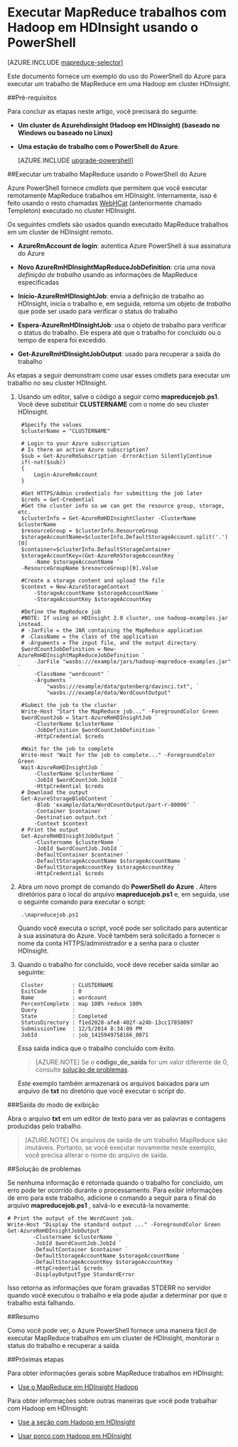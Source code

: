 <properties
   pageTitle="Use MapReduce e PowerShell com Hadoop | Microsoft Azure"
   description="Aprenda a usar o PowerShell para executar remotamente MapReduce trabalhos com Hadoop em HDInsight."
   services="hdinsight"
   documentationCenter=""
   authors="Blackmist"
   manager="jhubbard"
   editor="cgronlun"
    tags="azure-portal"/>

<tags
   ms.service="hdinsight"
   ms.devlang="na"
   ms.topic="article"
   ms.tgt_pltfrm="na"
   ms.workload="big-data"
   ms.date="08/29/2016"
   ms.author="larryfr"/>

# <a name="run-mapreduce-jobs-with-hadoop-on-hdinsight-using-powershell"></a>Executar MapReduce trabalhos com Hadoop em HDInsight usando o PowerShell

[AZURE.INCLUDE [mapreduce-selector](../../includes/hdinsight-selector-use-mapreduce.md)]

Este documento fornece um exemplo do uso do PowerShell do Azure para executar um trabalho de MapReduce em uma Hadoop em cluster HDInsight.

##<a id="prereq"></a>Pré-requisitos

Para concluir as etapas neste artigo, você precisará do seguinte:

- **Um cluster de Azurehdinsight (Hadoop em HDInsight) (baseado no Windows ou baseado no Linux)**

- **Uma estação de trabalho com o PowerShell do Azure**.

    [AZURE.INCLUDE [upgrade-powershell](../../includes/hdinsight-use-latest-powershell.md)]

##<a id="powershell"></a>Executar um trabalho MapReduce usando o PowerShell do Azure

Azure PowerShell fornece *cmdlets* que permitem que você executar remotamente MapReduce trabalhos em HDInsight. Internamente, isso é feito usando o resto chamadas [WebHCat](https://cwiki.apache.org/confluence/display/Hive/WebHCat) (anteriormente chamado Templeton) executado no cluster HDInsight.

Os seguintes cmdlets são usados quando executado MapReduce trabalhos em um cluster de HDInsight remoto.

* **AzureRmAccount de login**: autentica Azure PowerShell à sua assinatura do Azure

* **Novo AzureRmHDInsightMapReduceJobDefinition**: cria uma nova *definição de trabalho* usando as informações de MapReduce especificadas

* **Início-AzureRmHDInsightJob**: envia a definição de trabalho ao HDInsight, inicia o trabalho e, em seguida, retorna um objeto de *trabalho* que pode ser usado para verificar o status do trabalho

* **Espera-AzureRmHDInsightJob**: usa o objeto de trabalho para verificar o status do trabalho. Ele espera até que o trabalho for concluído ou o tempo de espera foi excedido.

* **Get-AzureRmHDInsightJobOutput**: usado para recuperar a saída do trabalho

As etapas a seguir demonstram como usar esses cmdlets para executar um trabalho no seu cluster HDInsight.

1. Usando um editor, salve o código a seguir como **mapreducejob.ps1**. Você deve substituir **CLUSTERNAME** com o nome do seu cluster HDInsight.

        #Specify the values
        $clusterName = "CLUSTERNAME"
                
        # Login to your Azure subscription
        # Is there an active Azure subscription?
        $sub = Get-AzureRmSubscription -ErrorAction SilentlyContinue
        if(-not($sub))
        {
            Login-AzureRmAccount
        }

        #Get HTTPS/Admin credentials for submitting the job later
        $creds = Get-Credential
        #Get the cluster info so we can get the resource group, storage, etc.
        $clusterInfo = Get-AzureRmHDInsightCluster -ClusterName $clusterName
        $resourceGroup = $clusterInfo.ResourceGroup
        $storageAccountName=$clusterInfo.DefaultStorageAccount.split('.')[0]
        $container=$clusterInfo.DefaultStorageContainer
        $storageAccountKey=(Get-AzureRmStorageAccountKey `
            -Name $storageAccountName `
        -ResourceGroupName $resourceGroup)[0].Value

        #Create a storage content and upload the file
        $context = New-AzureStorageContext `
            -StorageAccountName $storageAccountName `
            -StorageAccountKey $storageAccountKey
            
        #Define the MapReduce job
        #NOTE: If using an HDInsight 2.0 cluster, use hadoop-examples.jar instead.
        # -JarFile = the JAR containing the MapReduce application
        # -ClassName = the class of the application
        # -Arguments = The input file, and the output directory
        $wordCountJobDefinition = New-AzureRmHDInsightMapReduceJobDefinition `
            -JarFile "wasbs:///example/jars/hadoop-mapreduce-examples.jar" `
            -ClassName "wordcount" `
            -Arguments `
                "wasbs:///example/data/gutenberg/davinci.txt", `
                "wasbs:///example/data/WordCountOutput"

        #Submit the job to the cluster
        Write-Host "Start the MapReduce job..." -ForegroundColor Green
        $wordCountJob = Start-AzureRmHDInsightJob `
            -ClusterName $clusterName `
            -JobDefinition $wordCountJobDefinition `
            -HttpCredential $creds

        #Wait for the job to complete
        Write-Host "Wait for the job to complete..." -ForegroundColor Green
        Wait-AzureRmHDInsightJob `
            -ClusterName $clusterName `
            -JobId $wordCountJob.JobId `
            -HttpCredential $creds
        # Download the output
        Get-AzureStorageBlobContent `
            -Blob 'example/data/WordCountOutput/part-r-00000' `
            -Container $container `
            -Destination output.txt `
            -Context $context
        # Print the output
        Get-AzureRmHDInsightJobOutput `
            -Clustername $clusterName `
            -JobId $wordCountJob.JobId `
            -DefaultContainer $container `
            -DefaultStorageAccountName $storageAccountName `
            -DefaultStorageAccountKey $storageAccountKey `
            -HttpCredential $creds
            
2. Abra um novo prompt de comando do **PowerShell do Azure** . Altere diretórios para o local do arquivo **mapreducejob.ps1** e, em seguida, use o seguinte comando para executar o script:

        .\mapreducejob.ps1
    
    Quando você executa o script, você pode ser solicitado para autenticar à sua assinatura do Azure. Você também será solicitado a fornecer o nome da conta HTTPS/administrador e a senha para o cluster HDInsight.

3. Quando o trabalho for concluído, você deve receber saída similar ao seguinte:

        Cluster         : CLUSTERNAME
        ExitCode        : 0
        Name            : wordcount
        PercentComplete : map 100% reduce 100%
        Query           :
        State           : Completed
        StatusDirectory : f1ed2028-afe8-402f-a24b-13cc17858097
        SubmissionTime  : 12/5/2014 8:34:09 PM
        JobId           : job_1415949758166_0071

    Essa saída indica que o trabalho concluído com êxito.

    > [AZURE.NOTE] Se o **código_de_saída** for um valor diferente de 0, consulte [solução de problemas](#troubleshooting).

    Este exemplo também armazenará os arquivos baixados para um arquivo de **txt** no diretório que você executar o script do.

###<a name="view-output"></a>Saída do modo de exibição

Abra o arquivo **txt** em um editor de texto para ver as palavras e contagens produzidas pelo trabalho.

> [AZURE.NOTE] Os arquivos de saída de um trabalho MapReduce são imutáveis. Portanto, se você executar novamente neste exemplo, você precisa alterar o nome do arquivo de saída.

##<a id="troubleshooting"></a>Solução de problemas

Se nenhuma informação é retornada quando o trabalho for concluído, um erro pode ter ocorrido durante o processamento. Para exibir informações de erro para este trabalho, adicione o comando a seguir para o final do arquivo **mapreducejob.ps1** , salvá-lo e executá-la novamente.

    # Print the output of the WordCount job.
    Write-Host "Display the standard output ..." -ForegroundColor Green
    Get-AzureRmHDInsightJobOutput `
            -Clustername $clusterName `
            -JobId $wordCountJob.JobId `
            -DefaultContainer $container `
            -DefaultStorageAccountName $storageAccountName `
            -DefaultStorageAccountKey $storageAccountKey `
            -HttpCredential $creds `
            -DisplayOutputType StandardError

Isso retorna as informações que foram gravadas STDERR no servidor quando você executou o trabalho e ela pode ajudar a determinar por que o trabalho está falhando.

##<a id="summary"></a>Resumo

Como você pode ver, o Azure PowerShell fornece uma maneira fácil de executar MapReduce trabalhos em um cluster de HDInsight, monitorar o status do trabalho e recuperar a saída.

##<a id="nextsteps"></a>Próximas etapas

Para obter informações gerais sobre MapReduce trabalhos em HDInsight:

* [Use o MapReduce em HDInsight Hadoop](hdinsight-use-mapreduce.md)

Para obter informações sobre outras maneiras que você pode trabalhar com Hadoop em HDInsight:

* [Use a seção com Hadoop em HDInsight](hdinsight-use-hive.md)

* [Usar porco com Hadoop em HDInsight](hdinsight-use-pig.md)
